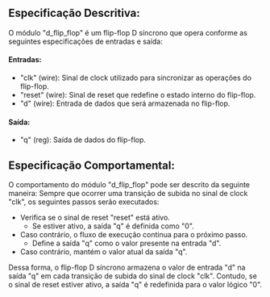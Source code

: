 ## Especificação Descritiva:
O módulo "d_flip_flop" é um flip-flop D síncrono que opera conforme as seguintes especificações de entradas e saída:
#### Entradas:
- "clk" (wire): Sinal de clock utilizado para sincronizar as operações do flip-flop.
- "reset" (wire): Sinal de reset que redefine o estado interno do flip-flop.
- "d" (wire): Entrada de dados que será armazenada no flip-flop.
#### Saída:
- "q" (reg): Saída de dados do flip-flop.

## Especificação Comportamental:
O comportamento do módulo "d_flip_flop" pode ser descrito da seguinte maneira:
Sempre que ocorrer uma transição de subida no sinal de clock "clk", os seguintes passos serão executados:
- Verifica se o sinal de reset "reset" está ativo.
  - Se estiver ativo, a saída "q" é definida como "0".
- Caso contrário, o fluxo de execução continua para o próximo passo.
  - Define a saída "q" como o valor presente na entrada "d".
- Caso contrário, mantém o valor atual da saída "q".

Dessa forma, o flip-flop D síncrono armazena o valor de entrada "d" na saída "q" em cada transição de subida do sinal de clock "clk". Contudo, se o sinal de reset estiver ativo, a saída "q" é redefinida para o valor lógico "0".

